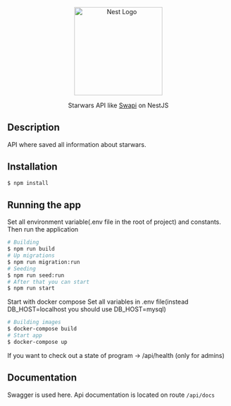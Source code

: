 <p align="center">
  <a href="http://nestjs.com/" target="blank"><img src="https://nestjs.com/img/logo-small.svg" width="200" alt="Nest Logo" /></a>
</p>

  <p align="center">Starwars API like <a href="https://swapi.dev" target="_blank">Swapi</a> on NestJS</p>

## Description

API where saved all information about starwars.

## Installation

```bash
$ npm install
```

## Running the app

Set all environment variable(.env file in the root of project) and constants. Then run the application

```bash
# Building
$ npm run build
# Up migrations
$ npm run migration:run
# Seeding
$ npm run seed:run
# After that you can start
$ npm run start
```

Start with docker compose
Set all variables in .env file(instead DB_HOST=localhost you should use DB_HOST=mysql)

```bash
# Building images
$ docker-compose build
# Start app
$ docker-compose up

```

If you want to check out a state of program -> /api/health (only for admins)

## Documentation

Swagger is used here. Api documentation is located on route `/api/docs`
